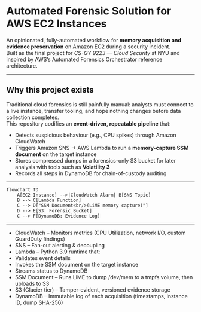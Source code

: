 # Automated Forensic Solution for AWS EC2 Instances

An opinionated, fully-automated workflow for **memory acquisition and evidence preservation** on Amazon EC2 during a security incident.  
Built as the final project for *CS-GY 9223 — Cloud Security* at NYU and inspired by AWS’s Automated Forensics Orchestrator reference architecture.

---

## Why this project exists
Traditional cloud forensics is still painfully manual: analysts must connect to a live instance, transfer tooling, and hope nothing changes before data collection completes.  
This repository codifies an **event-driven, repeatable pipeline** that:

* Detects suspicious behaviour (e.g., CPU spikes) through Amazon CloudWatch  
* Triggers Amazon SNS → AWS Lambda to run a **memory-capture SSM document** on the target instance  
* Stores compressed dumps in a forensics-only S3 bucket for later analysis with tools such as **Volatility 3**  
* Records all steps in DynamoDB for chain-of-custody auditing
---
```mermaid
flowchart TD
    A[EC2 Instance] -->|CloudWatch Alarm| B[SNS Topic]
    B --> C[Lambda Function]
    C --> D["SSM Document<br/>(LiME memory capture)"]
    D --> E[S3: Forensic Bucket]
    C --> F[DynamoDB: Evidence Log]
```



---
- CloudWatch – Monitors metrics (CPU Utilization, network I/O, custom GuardDuty findings)
- SNS – Fan-out alerting & decoupling
- Lambda – Python 3.9 runtime that:
- Validates event details
- Invokes the SSM document on the target instance
- Streams status to DynamoDB
- SSM Document – Runs LiME to dump /dev/mem to a tmpfs volume, then uploads to S3
- S3 (Glacier tier) – Tamper-evident, versioned evidence storage
- DynamoDB – Immutable log of each acquisition (timestamps, instance ID, dump SHA-256)

